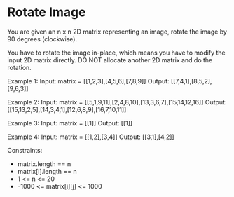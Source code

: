   # Rotate Image

You are given an n x n 2D matrix representing an image, rotate the image by 90 degrees (clockwise).

You have to rotate the image in-place, which means you have to modify the input 2D matrix directly. DO NOT allocate another 2D matrix and do the rotation.

Example 1:
Input: matrix = [[1,2,3],[4,5,6],[7,8,9]]
Output: [[7,4,1],[8,5,2],[9,6,3]]

Example 2:
Input: matrix = [[5,1,9,11],[2,4,8,10],[13,3,6,7],[15,14,12,16]]
Output: [[15,13,2,5],[14,3,4,1],[12,6,8,9],[16,7,10,11]]

Example 3:
Input: matrix = [[1]]
Output: [[1]]

Example 4:
Input: matrix = [[1,2],[3,4]]
Output: [[3,1],[4,2]]

Constraints:
- matrix.length == n
- matrix[i].length == n
- 1 <= n <= 20
- -1000 <= matrix[i][j] <= 1000